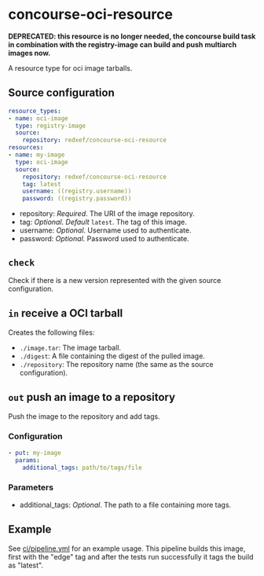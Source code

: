 # concourse-oci-resource

**DEPRECATED: this resource is no longer needed, the concourse build
task in combination with the registry-image can build and push multiarch
images now.**

A resource type for oci image tarballs.

## Source configuration

```yaml
resource_types:
- name: oci-image
  type: registry-image
  source:
    repository: redxef/concourse-oci-resource
resources:
- name: my-image
  type: oci-image
  source:
    repository: redxef/concourse-oci-resource
    tag: latest
    username: ((registry.username))
    password: ((registry.password))
```

- repository: *Required*. The URI of the image repository.
- tag: *Optional*. *Default* `latest`. The tag of this image.
- username: *Optional*. Username used to authenticate.
- password: *Optional*. Password used to authenticate.

## `check`

Check if there is a new version represented with the given source
configuration.

## `in` receive a OCI tarball

Creates the following files:

- `./image.tar`: The image tarball.
- `./digest`: A file containing the digest of the pulled image.
- `./repository`: The repository name (the same as the source configuration).

## `out` push an image to a repository

Push the image to the repository and add tags.

### Configuration

```yaml
- put: my-image
  params:
    additional_tags: path/to/tags/file
```

### Parameters

- additional\_tags: *Optional*. The path to a file containing more tags.

## Example

See [ci/pipeline.yml](ci/pipeline.yml) for an example usage. This
pipeline builds this image, first with the "edge" tag and after the
tests run successfully it tags the build as "latest".
